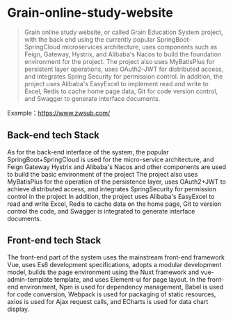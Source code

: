 # Grain-online-study-website

> Grain online study website, or called Grain Education System project, with the back end using the currently popular SpringBoot-SpringCloud microservices architecture, uses components such as Feign, Gateway, Hystrix, and Alibaba's Nacos to build the foundation environment for the project. The project also uses MyBatisPlus for persistent layer operations, uses OAuth2-JWT for distributed access, and integrates Spring Security for permission control. In addition, the project uses Alibaba's EasyExcel to implement read and write to Excel, Redis to cache home page data, Git for code version control, and Swagger to generate interface documents.

Example：https://www.zwsub.com/

## Back-end tech Stack

As for the back-end interface of the system, the popular SpringBoot+SpringCloud is used for the micro-service architecture, and Feign Gateway Hystrix and Alibaba's Nacos and other components are used to build the basic environment of the project The project also uses MyBatisPlus for the operation of the persistence layer, uses OAuth2+JWT to achieve distributed access, and integrates SpringSecurity for permission control in the project In addition, the project uses Alibaba's EasyExcel to read and write Excel, Redis to cache data on the home page, Git to version control the code, and Swagger is integrated to generate interface documents.

## Front-end tech Stack

The front-end part of the system uses the mainstream front-end framework Vue, uses Es6 development specifications, adopts a modular development model, builds the page environment using the Nuxt framework and vue-admin-template template, and uses Element-ui for page layout. In the front-end environment, Npm is used for dependency management, Babel is used for code conversion, Webpack is used for packaging of static resources, axios is used for Ajax request calls, and ECharts is used for data chart display.
